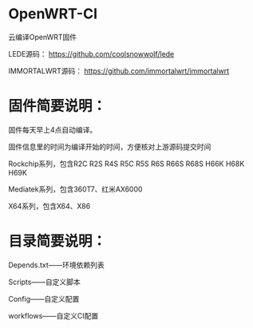 # OpenWRT-CI
云编译OpenWRT固件

LEDE源码：
https://github.com/coolsnowwolf/lede

IMMORTALWRT源码：
https://github.com/immortalwrt/immortalwrt

# 固件简要说明：

固件每天早上4点自动编译。

固件信息里的时间为编译开始的时间，方便核对上游源码提交时间

Rockchip系列，包含R2C R2S R4S R5C R5S R6S R66S R68S H66K H68K H69K

Mediatek系列，包含360T7、红米AX6000

X64系列，包含X64、X86

# 目录简要说明：

Depends.txt——环境依赖列表

Scripts——自定义脚本

Config——自定义配置

workflows——自定义CI配置
